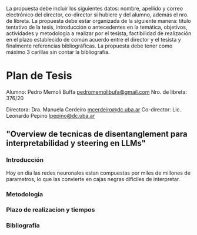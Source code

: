 La propuesta debe incluir los siguientes datos: nombre, apellido y correo electrónico del director, co-director si hubiere y del alumno, además el nro. de libreta. La propuesta debe estar organizada de la siguiente manera: título tentativo de la tesis, introducción o antecedentes en la temática, objetivos, actividades y metodología a realizar por el tesista, factibilidad de realización en el plazo establecido de común acuerdo entre el director y el tesista y finalmente referencias bibliográficas. La propuesta debe tener como máximo 3 carillas sin contar la bibliografía.

# Plan de Tesis

Alumno: Pedro Memoli Buffa <pedromemolibufa@gmail.com>
Nro. de libreta: 376/20

Directora: Dra. Manuela Cerdeiro <mcerdeiro@dc.uba.ar>
Co-director: Lic. Leonardo Pepino <lpepino@dc.uba.ar>

## "Overview de tecnicas de disentanglement para interpretabilidad y steering en LLMs"

### Introducción

Hoy en dia las redes neuronales estan compuestas por miles de millones de parametros, lo que las convierte en cajas negras dificiles de interpretar. 


### Metodologia


### Plazo de realizacion y tiempos


### Bibliografía
